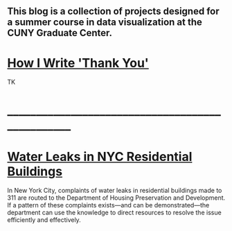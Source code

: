 ## This blog is a collection of projects designed for a summer course in data visualization at the CUNY Graduate Center.

# [How I Write 'Thank You'](./blogpost2.md)

TK

# ________________________________________________

# [Water Leaks in NYC Residential Buildings](./blogpost1.md)

In New York City, complaints of water leaks in residential buildings made to 311 are routed to the Department of Housing Preservation and Development. If a pattern of these complaints exists—and can be demonstrated—the department can use the knowledge to direct resources to resolve the issue efficiently and effectively.
